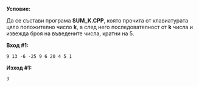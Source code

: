 **Условие:**

Да се състави програма **SUM_K.CPP**, която прочита от клавиатурата цяло положително число **k**, а след него последователност от **k** числа и извежда броя на въведените числа, кратни на 5.

**Вход #1:**

	9 13 -6 -25 9 6 20 4 5 1

**Изход #1:**

	3